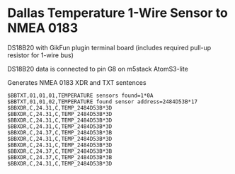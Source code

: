 # Dallas Temperature 1-Wire Sensor to NMEA 0183


DS18B20 with GikFun plugin terminal board (includes required pull-up resistor for 1-wire bus)

DS18B20 data is connected to pin G8 on m5stack AtomS3-lite

Generates NMEA 0183 XDR and TXT sentences

````
$BBTXT,01,01,01,TEMPERATURE sensors found=1*0A
$BBTXT,01,01,02,TEMPERATURE found sensor address=2484D53B*17
$BBXDR,C,24.31,C,TEMP_2484D53B*3D
$BBXDR,C,24.31,C,TEMP_2484D53B*3D
$BBXDR,C,24.31,C,TEMP_2484D53B*3D
$BBXDR,C,24.31,C,TEMP_2484D53B*3D
$BBXDR,C,24.37,C,TEMP_2484D53B*3B
$BBXDR,C,24.31,C,TEMP_2484D53B*3D
$BBXDR,C,24.31,C,TEMP_2484D53B*3D
$BBXDR,C,24.37,C,TEMP_2484D53B*3B
$BBXDR,C,24.37,C,TEMP_2484D53B*3B
$BBXDR,C,24.31,C,TEMP_2484D53B*3D
````
